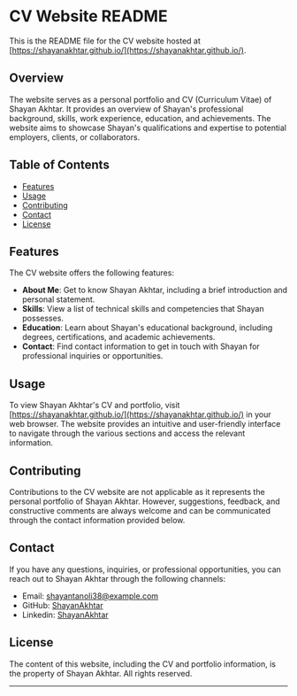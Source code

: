 # CV Website README

This is the README file for the CV website hosted at [https://shayanakhtar.github.io/](https://shayanakhtar.github.io/).

## Overview

The website serves as a personal portfolio and CV (Curriculum Vitae) of Shayan Akhtar. It provides an overview of Shayan's professional background, skills, work experience, education, and achievements. The website aims to showcase Shayan's qualifications and expertise to potential employers, clients, or collaborators.

## Table of Contents

- [Features](#features)
- [Usage](#usage)
- [Contributing](#contributing)
- [Contact](#contact)
- [License](#license)

## Features

The CV website offers the following features:

- **About Me**: Get to know Shayan Akhtar, including a brief introduction and personal statement.
- **Skills**: View a list of technical skills and competencies that Shayan possesses.
- **Education**: Learn about Shayan's educational background, including degrees, certifications, and academic achievements.
- **Contact**: Find contact information to get in touch with Shayan for professional inquiries or opportunities.

## Usage

To view Shayan Akhtar's CV and portfolio, visit [https://shayanakhtar.github.io/](https://shayanakhtar.github.io/) in your web browser. The website provides an intuitive and user-friendly interface to navigate through the various sections and access the relevant information.

## Contributing

Contributions to the CV website are not applicable as it represents the personal portfolio of Shayan Akhtar. However, suggestions, feedback, and constructive comments are always welcome and can be communicated through the contact information provided below.

## Contact

If you have any questions, inquiries, or professional opportunities, you can reach out to Shayan Akhtar through the following channels:

- Email: [shayantanoli38@example.com](mailto:shayanakhtar@example.com)
- GitHub: [ShayanAkhtar](https://github.com/ShayanAkhtar)
- Linkedin: [ShayanAkhtar](https://www.linkedin.com/in/shayan--akhtar/)

## License

The content of this website, including the CV and portfolio information, is the property of Shayan Akhtar. All rights reserved.

---
